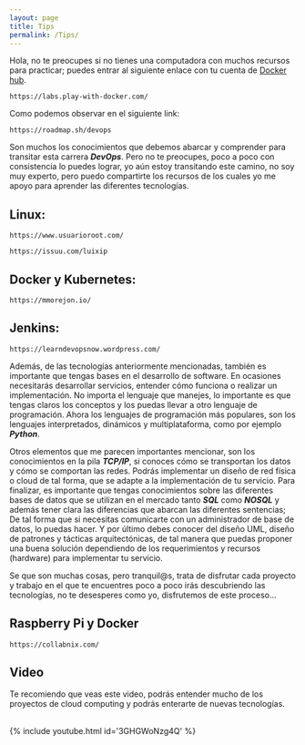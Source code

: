 ```yaml
---
layout: page
title: Tips
permalink: /Tips/
---
```

Hola, no te preocupes si no tienes una computadora con muchos recursos para practicar; puedes entrar al siguiente enlace con tu cuenta de [Docker hub](/Blog/Docker-hub).

```
https://labs.play-with-docker.com/
```

Como podemos observar en el siguiente link:

```
https://roadmap.sh/devops
```

Son muchos los conocimientos que debemos abarcar y comprender para transitar esta carrera **_DevOps_**. Pero no te preocupes, poco a poco con consistencia lo puedes lograr, yo aún estoy transitando este camino, no soy muy experto, pero puedo compartirte los recursos de los cuales yo me apoyo para aprender las diferentes tecnologías.

## Linux:

```
https://www.usuarioroot.com/
```

```
https://issuu.com/luixip
```

## Docker y Kubernetes:

```
https://mmorejon.io/
```

## Jenkins:

```
https://learndevopsnow.wordpress.com/
```

Además, de las tecnologías anteriormente mencionadas, también es importante que tengas bases en el desarrollo de software. En ocasiones necesitarás desarrollar servicios, entender cómo funciona o realizar un implementación.
No importa el lenguaje que manejes, lo importante es que tengas claros los conceptos y los puedas llevar a otro lenguaje de programación.
Ahora los lenguajes de programación más populares, son los lenguajes interpretados, dinámicos y multiplataforma, como por ejemplo **_Python_**.

Otros elementos que me parecen importantes mencionar, son los conocimientos en la pila **_TCP/IP_**, si conoces cómo se transportan los datos y cómo se comportan las redes. Podrás implementar un diseño de red física o cloud de tal forma, que se adapte a la implementación de tu servicio.
Para finalizar, es importante que tengas conocimientos sobre las diferentes bases de datos que se utilizan en el mercado tanto **_SQL_** como **_NOSQL_** y además tener clara las diferencias que abarcan las diferentes sentencias; De tal forma que si necesitas comunicarte con un administrador de base de datos, lo puedas hacer.
Y por último debes conocer del diseño UML, diseño de patrones y tácticas arquitectónicas, de tal manera que puedas proponer una buena solución dependiendo de los requerimientos y recursos (hardware) para implementar tu servicio.

Se que son muchas cosas, pero tranquil@s, trata de disfrutar cada proyecto y trabajo en el que te encuentres poco a poco irás descubriendo las tecnologías, no te desesperes como yo, disfrutemos de este proceso...

## Raspberry Pi y Docker

```
https://collabnix.com/
```

## Video

Te recomiendo que veas este video, podrás entender mucho de los proyectos de cloud computing y podrás enterarte de nuevas tecnologías.
<br><br>

{% include youtube.html id='3GHGWoNzg4Q' %}

